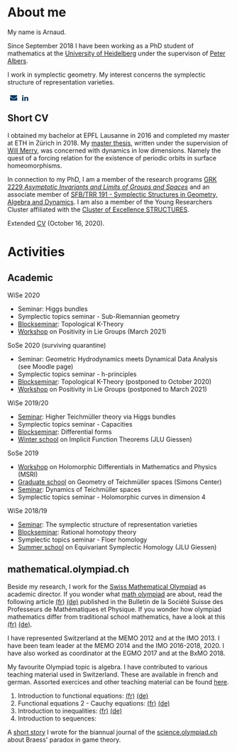 # About me

My name is Arnaud.

Since September 2018 I have been working as a PhD student of mathematics at the [University of Heidelberg](https://www.uni-heidelberg.de/) under the supervison of [Peter Albers](https://www.mathi.uni-heidelberg.de/~palbers/). 

I work in symplectic geometry. My interest concerns the symplectic structure of representation varieties.

<ul style="list-style:none;float:left;margin:6px;padding:0px;">
<li style="float:left;margin-right:10px"><a href="mailto:amaret@mathi.uni-heidelberg.de?subject=[GitHub]%20Contact%20form"><img src="fig/envelope.png" alt="E-mail" /></a></li>
<li style="float:left;margin-right:10px"><a href="https://www.linkedin.com/in/arnaud-maret-66bb81171/"><img src="fig/linkedin.png" alt="LinkedIn" /></a></li>
</ul>
<br>

## Short CV

I obtained my bachelor at EPFL Lausanne in 2016 and completed my master at ETH in Zürich in 2018. My [master thesis](doc/master_thesis.pdf), written under the supervision of [Will Merry](https://www.merry.io/), was concerned with dynamics in low dimensions. Namely the quest of a forcing relation for the existence of periodic orbits in surface homeomorphisms.

In connection to my PhD, I am a member of the research programs [GRK 2229 _Asymptotic Invariants and Limits of Groups and Spaces_](http://www.groups-and-spaces.kit.edu/26.php) and an associate member of [SFB/TRR 191 - Symplectic Structures in Geometry, Algebra and Dynamics](http://www.mi.uni-koeln.de/CRC-TRR191/). I am also a member of the Young Researchers Cluster affiliated with the [Cluster of Excellence STRUCTURES](https://www.thphys.uni-heidelberg.de/~structures/).

Extended [CV](doc/cv.pdf) (October 16, 2020).

# Activities

## Academic

WiSe 2020

  - Seminar: Higgs bundles
  - Symplectic topics seminar - Sub-Riemannian geometry 
  - [Blockseminar](https://www.groups-and-spaces.kit.edu/245.php): Topological K-Theory
  - [Workshop](https://www.mathi.uni-heidelberg.de/~mpfeil/positivity.html) on Positivity in Lie Groups (March 2021)

SoSe 2020 (surviving quarantine)
  
  - Seminar: Geometric Hydrodynamics meets Dynamical Data Analysis (see Moodle page)
  - Symplectic topics seminar - h-principles
  - [Blockseminar](https://www.groups-and-spaces.kit.edu/245.php): Topological K-Theory (postponed to October 2020)
  - [Workshop](https://www.mathi.uni-heidelberg.de/~mpfeil/positivity.html) on Positivity in Lie Groups (postponed to March 2021)

WiSe 2019/20
  
  - [Seminar](https://www.mathi.uni-heidelberg.de/~jhorn/Higgs_bundle_seminar.pdf): Higher Teichmüller theory via Higgs bundles 
  - Symplectic topics seminar - Capacities
  - [Blockseminar](http://www.groups-and-spaces.kit.edu/downloads/RTG_seminar_06_list_of_talks_differential_forms.pdf): Differential forms
  - [Winter school](https://sites.google.com/view/ifthm-gnd/startseite) on Implicit Function Theorems (JLU Giessen)

SoSe 2019
  - [Workshop](https://www.msri.org/workshops/895) on Holomorphic Differentials in Mathematics and Physics (MSRI)
  - [Graduate school](http://scgp.stonybrook.edu/archives/27840) on Geometry of Teichmüller spaces (Simons Center)
  - [Seminar](https://www.mathi.uni-heidelberg.de/~mpfeil/seminarSoSe19.html): Dynamics of Teichmüller spaces 
  - Symplectic topics seminar - Holomorphic curves in dimension 4
  
WiSe 2018/19
  - [Seminar](https://www.mathi.uni-heidelberg.de/~mpfeil/seminarWS1819.html): The symplectic structure of representation varieties
  - [Blockseminar](http://www.groups-and-spaces.kit.edu/downloads/RTG_seminar_05_schedule_rational_homotopy_theory.pdf): Rational homotopy theory
  - Symplectic topics seminar - Floer homology
  - [Summer school](https://sites.google.com/view/equivariantsymplectichomology/) on Equivariant Symplectic Homology (JLU Giessen)

## mathematical.olympiad.ch

Beside my research, I work for the [Swiss Mathematical Olympiad](https://mathematical.olympiad.ch/en/) as academic director. If you wonder what [math olympiad](https://www.imo-official.org/?language=en) are about, read the following article [(fr)](doc/VSMP-Bulletin.pdf) [(de)](doc/VSMP-Bulletin_de_neu.pdf) published in the Bulletin de la Société Suisse des Professeurs de Mathématiques et Physique. If you wonder how olympiad mathematics differ from traditional school mathematics, have a look at this [(fr)](https://science.olympiad.ch/fr/actuel/detail/news/news/couvrez-cette-calculatrice-que-je-ne-saurais-voir-le-retour-du-raisonnement-a-lecole/) [(de)](https://science.olympiad.ch/de/aktuell/detail/news/news/tischlein-deck-dich-ein-mathematisches-festessen/). 

I have represented Switzerland at the MEMO 2012 and at the IMO 2013. I have been team leader at the MEMO 2014 and the IMO 2016-2018, 2020. I have also worked as coordinator at the EGMO 2017 and at the BxMO 2018.

My favourite Olympiad topic is algebra. I have contributed to various teaching material used in Switzerland. These are available in french and german. Assorted exercices and other teaching material can be found [here](https://mathematical.olympiad.ch/fr/navigation-mitte/skripts/).

1. Introduction to functional equations: [(fr)](https://mathematical.olympiad.ch/fileadmin/user_upload/Archiv/Intranet/Olympiads/Mathematics/deploy/skripte/algebra/funktionalgleichungen1/fr-funktionalgleichungen1.pdf) [(de)](https://mathematical.olympiad.ch/fileadmin/user_upload/Archiv/Intranet/Olympiads/Mathematics/deploy/skripte/algebra/funktionalgleichungen1/de-funktionalgleichungen1.pdf)
2. Functional equations 2 - Cauchy equations: [(fr)](https://mathematical.olympiad.ch/fileadmin/user_upload/Archiv/Intranet/Olympiads/Mathematics/deploy/skripte/algebra/funktionalgleichungen2/fr-funktionalgleichungen2.pdf) [(de)](https://mathematical.olympiad.ch/fileadmin/user_upload/Archiv/Intranet/Olympiads/Mathematics/deploy/skripte/algebra/funktionalgleichungen2/de-funktionalgleichungen2.pdf)
3. Introduction to inequalities: [(fr)](https://mathematical.olympiad.ch/fileadmin/user_upload/Archiv/Intranet/Olympiads/Mathematics/deploy/skripte/algebra/ungleichungen1/fr-ungleichungen1.pdf) [(de)](https://mathematical.olympiad.ch/fileadmin/user_upload/Archiv/Intranet/Olympiads/Mathematics/deploy/skripte/algebra/ungleichungen1/de-ungleichungen1.pdf)
4. Introduction to sequences: 

A [short story](https://science.olympiad.ch/de/aktuell/detail/news/news/tonnerre-de-braess-mesaventure-sur-la-route-des-olympiades/)  I wrote for the biannual journal of the [science.olympiad.ch](https://science.olympiad.ch/fr/) about Braess' paradox in game theory.
